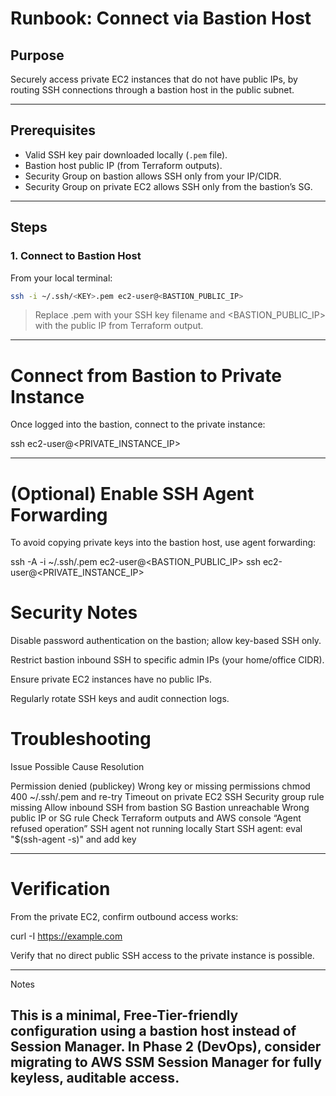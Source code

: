 <!--
Purpose:
- This runbook documents the correct and secure method to connect
  to private EC2 instances using a Bastion Host inside the VPC.
- All commands are verified for Amazon Linux 2.
-->

# Runbook: Connect via Bastion Host

## Purpose
Securely access private EC2 instances that do not have public IPs, by routing SSH connections through a bastion host in the public subnet.

---

## Prerequisites
<!-- Make sure the prerequisites below match your deployed environment -->
- Valid SSH key pair downloaded locally (`.pem` file).
- Bastion host public IP (from Terraform outputs).
- Security Group on bastion allows SSH only from your IP/CIDR.
- Security Group on private EC2 allows SSH only from the bastion’s SG.

---

## Steps

### 1. Connect to Bastion Host
From your local terminal:
```bash
ssh -i ~/.ssh/<KEY>.pem ec2-user@<BASTION_PUBLIC_IP>
```
> Replace <KEY>.pem with your SSH key filename and <BASTION_PUBLIC_IP> with the public IP from Terraform output.




---

# Connect from Bastion to Private Instance

Once logged into the bastion, connect to the private instance:

ssh ec2-user@<PRIVATE_INSTANCE_IP>


---

# (Optional) Enable SSH Agent Forwarding

To avoid copying private keys into the bastion host, use agent forwarding:

ssh -A -i ~/.ssh/<KEY>.pem ec2-user@<BASTION_PUBLIC_IP>
ssh ec2-user@<PRIVATE_INSTANCE_IP>

# Security Notes

Disable password authentication on the bastion; allow key-based SSH only.

Restrict bastion inbound SSH to specific admin IPs (your home/office CIDR).

Ensure private EC2 instances have no public IPs.

Regularly rotate SSH keys and audit connection logs.

# Troubleshooting

Issue	Possible Cause	Resolution

Permission denied (publickey)	Wrong key or missing permissions	chmod 400 ~/.ssh/<KEY>.pem and re-try
Timeout on private EC2 SSH	Security group rule missing	Allow inbound SSH from bastion SG
Bastion unreachable	Wrong public IP or SG rule	Check Terraform outputs and AWS console
“Agent refused operation”	SSH agent not running locally	Start SSH agent: eval "$(ssh-agent -s)" and add key

---

# Verification

From the private EC2, confirm outbound access works:


curl -I https://example.com

Verify that no direct public SSH access to the private instance is possible.



---

Notes

This is a minimal, Free-Tier-friendly configuration using a bastion host instead of Session Manager.
In Phase 2 (DevOps), consider migrating to AWS SSM Session Manager for fully keyless, auditable access.
---
